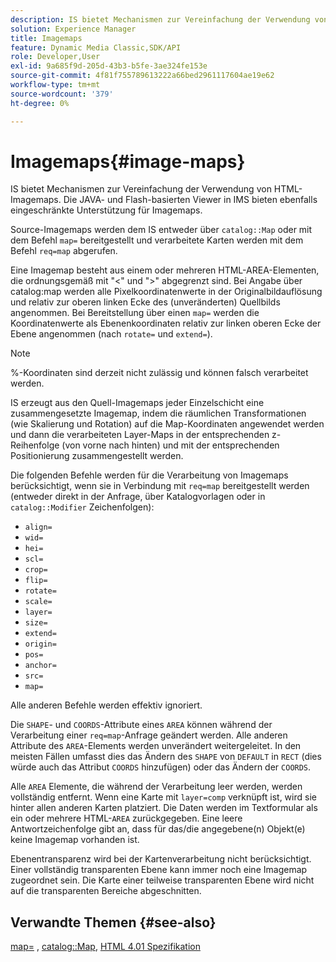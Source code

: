 ```yaml
---
description: IS bietet Mechanismen zur Vereinfachung der Verwendung von HTML-Imagemaps. Die JAVA- und Flash-basierten Viewer in IMS bieten ebenfalls eingeschränkte Unterstützung für Imagemaps.
solution: Experience Manager
title: Imagemaps
feature: Dynamic Media Classic,SDK/API
role: Developer,User
exl-id: 9a685f9d-205d-43b3-b5fe-3ae324fe153e
source-git-commit: 4f81f755789613222a66bed2961117604ae19e62
workflow-type: tm+mt
source-wordcount: '379'
ht-degree: 0%

---
```


# Imagemaps{#image-maps}

IS bietet Mechanismen zur Vereinfachung der Verwendung von HTML-Imagemaps. Die JAVA- und Flash-basierten Viewer in IMS bieten ebenfalls eingeschränkte Unterstützung für Imagemaps.

Source-Imagemaps werden dem IS entweder über `catalog::Map` oder mit dem Befehl `map=` bereitgestellt und verarbeitete Karten werden mit dem Befehl `req=map` abgerufen.

Eine Imagemap besteht aus einem oder mehreren HTML-AREA-Elementen, die ordnungsgemäß mit &quot;&lt;&quot; und &quot;>&quot; abgegrenzt sind. Bei Angabe über catalog:map werden alle Pixelkoordinatenwerte in der Originalbildauflösung und relativ zur oberen linken Ecke des (unveränderten) Quellbilds angenommen. Bei Bereitstellung über einen `map=` werden die Koordinatenwerte als Ebenenkoordinaten relativ zur linken oberen Ecke der Ebene angenommen (nach `rotate=` und `extend=`).

>[!NOTE]
>
>%-Koordinaten sind derzeit nicht zulässig und können falsch verarbeitet werden.

IS erzeugt aus den Quell-Imagemaps jeder Einzelschicht eine zusammengesetzte Imagemap, indem die räumlichen Transformationen (wie Skalierung und Rotation) auf die Map-Koordinaten angewendet werden und dann die verarbeiteten Layer-Maps in der entsprechenden z-Reihenfolge (von vorne nach hinten) und mit der entsprechenden Positionierung zusammengestellt werden.

Die folgenden Befehle werden für die Verarbeitung von Imagemaps berücksichtigt, wenn sie in Verbindung mit `req=map` bereitgestellt werden (entweder direkt in der Anfrage, über Katalogvorlagen oder in `catalog::Modifier` Zeichenfolgen):

* `align=`
* `wid=`
* `hei=`
* `scl=`
* `crop=`
* `flip=`
* `rotate=`
* `scale=`
* `layer=`
* `size=`
* `extend=`
* `origin=`
* `pos=`
* `anchor=`
* `src=`
* `map=`

Alle anderen Befehle werden effektiv ignoriert.

Die `SHAPE`- und `COORDS`-Attribute eines `AREA` können während der Verarbeitung einer `req=map`-Anfrage geändert werden. Alle anderen Attribute des `AREA`-Elements werden unverändert weitergeleitet. In den meisten Fällen umfasst dies das Ändern des `SHAPE` von `DEFAULT` in `RECT` (dies würde auch das Attribut `COORDS` hinzufügen) oder das Ändern der `COORDS`.

Alle `AREA` Elemente, die während der Verarbeitung leer werden, werden vollständig entfernt. Wenn eine Karte mit `layer=comp` verknüpft ist, wird sie hinter allen anderen Karten platziert. Die Daten werden im Textformular als ein oder mehrere HTML-`AREA` zurückgegeben. Eine leere Antwortzeichenfolge gibt an, dass für das/die angegebene(n) Objekt(e) keine Imagemap vorhanden ist.

Ebenentransparenz wird bei der Kartenverarbeitung nicht berücksichtigt. Einer vollständig transparenten Ebene kann immer noch eine Imagemap zugeordnet sein. Die Karte einer teilweise transparenten Ebene wird nicht auf die transparenten Bereiche abgeschnitten.

## Verwandte Themen {#see-also}

[map=](../../../../../is-api/http-ref/image-serving-api-ref/c-http-protocol-reference/c-command-reference/r-map.md#reference-8f96545f196b4b7caa616e15c2363f06) , [catalog::Map](/help/aem-is-ir-api/is-api/image-catalog/image-serving-api-ref/c-image-catalog-reference/c-image-svg-data-reference/c-image-data-reference/r-map-cat.md), [HTML 4.01 Spezifikation](https://www.w3.org/TR/html401/)
